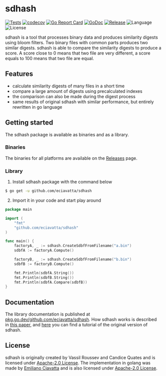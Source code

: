 # sdhash

[![Tests](https://github.com/eciavatta/sdhash/workflows/tests/badge.svg)](https://github.com/eciavatta/sdhash/actions)
[![codecov](https://codecov.io/gh/eciavatta/sdhash/branch/main/graph/badge.svg)](https://codecov.io/gh/eciavatta/sdhash)
[![Go Report Card](https://goreportcard.com/badge/github.com/eciavatta/sdhash)](https://goreportcard.com/report/github.com/eciavatta/sdhash)
[![GoDoc](https://pkg.go.dev/badge/github.com/eciavatta/sdhash?status.svg)](https://pkg.go.dev/github.com/eciavatta/sdhash?tab=doc)
[![Release](https://img.shields.io/github/release/eciavatta/sdhash.svg?include_prereleases)](https://github.com/eciavatta/sdhash/releases)
![Language](https://img.shields.io/badge/language-go-blue)
![License](https://img.shields.io/github/license/eciavatta/sdhash)

sdhash is a tool that processes binary data and produces similarity digests using bloom filters. Two binary files with
common parts produces two similar digests. sdhash is able to compare the similarity digests to produce a score. A score
close to 0 means that two file are very different, a score equals to 100 means that two file are equal.

## Features

- calculate similarity digests of many files in a short time
- compare a large amount of digests using precalculated indexes
- the comparison can also be made during the digest process
- same results of original sdhash with similar performance, but entirely rewritten in go language

## Getting started

The sdhash package is available as binaries and as a library.

### Binaries

The binaries for all platforms are available on the [Releases](https://github.com/eciavatta/sdhash/releases) page.

### Library

1. Install sdhash package with the command below

```sh
$ go get -u github.com/eciavatta/sdhash
```

2. Import it in your code and start play around

```go
package main

import (
	"fmt"
	"github.com/eciavatta/sdhash"
)

func main() {
	factoryA, _ := sdhash.CreateSdbfFromFilename("a.bin")
	sdbfA := factoryA.Compute()

	factoryB, _ := sdhash.CreateSdbfFromFilename("b.bin")
	sdbfB := factoryB.Compute()

	fmt.Println(sdbfA.String())
	fmt.Println(sdbfB.String())
	fmt.Println(sdbfA.Compare(sdbfB))
}
```

## Documentation

The library documentation is published
at [pkg.go.dev/github.com/eciavatta/sdhash](https://pkg.go.dev/github.com/eciavatta/sdhash). How sdhash works is
described in [this paper](http://roussev.net/pubs/2010-IFIP--sdhash-design.pdf),
and [here](http://roussev.net/sdhash/tutorial/sdhash-tutorial.html) you can find a tutorial of the original version of
sdhash.

## License

sdhash is originally created by Vassil Roussev and Candice Quates and is licensed
under [Apache-2.0 License](SDHASH_LICENSE). The implementation in golang was made
by [Emiliano Ciavatta](https://eciavatta.dev) and is also licensed under
[Apache-2.0 License](SDHASH_LICENSE).
